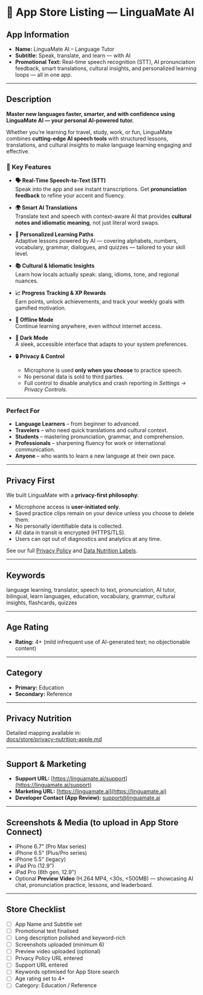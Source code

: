 # 🍏 App Store Listing — LinguaMate AI

## App Information
- **Name:** LinguaMate AI – Language Tutor  
- **Subtitle:** Speak, translate, and learn — with AI  
- **Promotional Text:** Real-time speech recognition (STT), AI pronunciation feedback, smart translations, cultural insights, and personalized learning loops — all in one app.  

---

## Description

**Master new languages faster, smarter, and with confidence using LinguaMate AI — your personal AI-powered tutor.**  

Whether you’re learning for travel, study, work, or fun, LinguaMate combines **cutting-edge AI speech tools** with structured lessons, translations, and cultural insights to make language learning engaging and effective.  

### 🌟 Key Features

- **🗣️ Real-Time Speech-to-Text (STT)**  
  Speak into the app and see instant transcriptions. Get **pronunciation feedback** to refine your accent and fluency.  

- **🌍 Smart AI Translations**  
  Translate text and speech with context-aware AI that provides **cultural notes and idiomatic meaning**, not just literal word swaps.  

- **🎯 Personalized Learning Paths**  
  Adaptive lessons powered by AI — covering alphabets, numbers, vocabulary, grammar, dialogues, and quizzes — tailored to your skill level.  

- **📚 Cultural & Idiomatic Insights**  
  Learn how locals actually speak: slang, idioms, tone, and regional nuances.  

- **📈 Progress Tracking & XP Rewards**  
  Earn points, unlock achievements, and track your weekly goals with gamified motivation.  

- **📡 Offline Mode**  
  Continue learning anywhere, even without internet access.  

- **🌙 Dark Mode**  
  A sleek, accessible interface that adapts to your system preferences.  

- **🔒 Privacy & Control**  
  - Microphone is used **only when you choose** to practice speech.  
  - No personal data is sold to third parties.  
  - Full control to disable analytics and crash reporting in *Settings → Privacy Controls*.  

---

### Perfect For
- **Language Learners** – from beginner to advanced.  
- **Travelers** – who need quick translations and cultural context.  
- **Students** – mastering pronunciation, grammar, and comprehension.  
- **Professionals** – sharpening fluency for work or international communication.  
- **Anyone** – who wants to learn a new language at their own pace.  

---

## Privacy First

We built LinguaMate with a **privacy-first philosophy**:  
- Microphone access is **user-initiated only**.  
- Saved practice clips remain on your device unless you choose to delete them.  
- No personally identifiable data is collected.  
- All data in transit is encrypted (HTTPS/TLS).  
- Users can opt out of diagnostics and analytics at any time.  

See our full [Privacy Policy](https://linguamate.ai/privacy) and [Data Nutrition Labels](../privacy-nutrition-apple.md).  

---

## Keywords

language learning, translator, speech to text, pronunciation, AI tutor, bilingual, learn languages, education, vocabulary, grammar, cultural insights, flashcards, quizzes

---

## Age Rating
- **Rating:** 4+ (mild infrequent use of AI-generated text; no objectionable content)  

---

## Category
- **Primary:** Education  
- **Secondary:** Reference  

---

## Privacy Nutrition
Detailed mapping available in:  
[docs/store/privacy-nutrition-apple.md](./privacy-nutrition-apple.md)  

---

## Support & Marketing
- **Support URL:** [https://linguamate.ai/support](https://linguamate.ai/support)  
- **Marketing URL:** [https://linguamate.ai](https://linguamate.ai)  
- **Developer Contact (App Review):** support@linguamate.ai  

---

## Screenshots & Media (to upload in App Store Connect)
- iPhone 6.7" (Pro Max series)  
- iPhone 6.5" (Plus/Pro series)  
- iPhone 5.5" (legacy)  
- iPad Pro (12.9")  
- iPad Pro (6th gen, 12.9")  
- Optional **Preview Video** (H.264 MP4, <30s, <500MB) — showcasing AI chat, pronunciation practice, lessons, and leaderboard.  

---

## Store Checklist
- [ ] App Name and Subtitle set  
- [ ] Promotional text finalised  
- [ ] Long description polished and keyword-rich  
- [ ] Screenshots uploaded (minimum 6)  
- [ ] Preview video uploaded (optional)  
- [ ] Privacy Policy URL entered  
- [ ] Support URL entered  
- [ ] Keywords optimised for App Store search  
- [ ] Age rating set to 4+  
- [ ] Category: Education / Reference